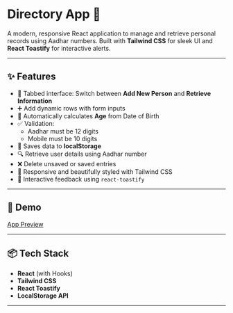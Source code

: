 # Directory App 🧾

A modern, responsive React application to manage and retrieve personal records using Aadhar numbers. Built with **Tailwind CSS** for sleek UI and **React Toastify** for interactive alerts.

---

## ✨ Features

- 🔄 Tabbed interface: Switch between **Add New Person** and **Retrieve Information**
- ➕ Add dynamic rows with form inputs
- 🧠 Automatically calculates **Age** from Date of Birth
- ✅ Validation:
  - Aadhar must be 12 digits
  - Mobile must be 10 digits
- 💾 Saves data to **localStorage**
- 🔍 Retrieve user details using Aadhar number
- ❌ Delete unsaved or saved entries
- 🎨 Responsive and beautifully styled with Tailwind CSS
- 🔔 Interactive feedback using `react-toastify`

---

## 🚀 Demo

[App Preview](https://directory-app-fn2v.onrender.com)

---

## 📦 Tech Stack

- **React** (with Hooks)
- **Tailwind CSS**
- **React Toastify**
- **LocalStorage API**

---

